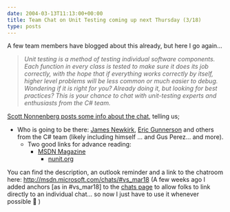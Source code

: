 ```yaml
---
date: 2004-03-13T11:13:00+00:00
title: Team Chat on Unit Testing coming up next Thursday (3/18)
type: posts
---
```

A few team members have blogged about this already, but here I go again...

> _Unit testing is a method of testing individual software components. Each function in every class is tested to make sure it does its job correctly, with the hope that if everything works correctly by itself, higher level problems will be less common or much easier to debug. Wondering if it is right for you? Already doing it, but looking for best practices? This is your chance to chat with unit-testing experts and enthusiasts from the C# team._

[Scott Nonnenberg posts some info about the chat](http://blogs.msdn.com/scottno/archive/2004/03/12/88702.aspx), telling us;

  * Who is going to be there: [James Newkirk](http://www.nunit.org/), [Eric Gunnerson](http://blogs.msdn.com/ericgu) and others from the C# team (likely including himself ... and Gus Perez... and more).
      * Two good links for advance reading:
          * [MSDN Magazine](http://msdn.microsoft.com/msdnmag/issues/04/04/default.aspx)
              * [nunit.org](http://www.nunit.org/resources.html)

You can find the description, an outlook reminder and a link to the chatroom here: <http://msdn.microsoft.com/chats/#vs_mar18> (A few weeks ago I added anchors [as in #vs_mar18] to the [chats page](http://msdn.microsoft.com/chats) to allow folks to link directly to an individual chat... so now I just have to use it whenever possible 🙂 )

